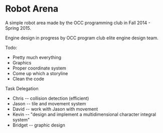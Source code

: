 Robot Arena
===

A simple robot area made by the OCC programming club in Fall 2014 - Spring 2015.

Engine design in progress by OCC program club elite engine design team.

Todo:
 *  Pretty much everything
 *  Graphics
 *  Proper coordinate system
 *  Come up which a storyline
 *  Clean the code
	
Task Delegation
 *  Chris -- collision detection (efficient)
 *  Jason -- tile and movement system
 *  David -- work with Jason with movement
 *  Kevin -- "design and implement a multidimensional character integral system"
 *  Bridget -- graphic design

	
